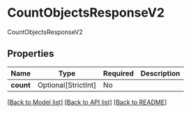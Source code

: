 # CountObjectsResponseV2

CountObjectsResponseV2

## Properties
| Name | Type | Required | Description |
| ------------ | ------------- | ------------- | ------------- |
**count** | Optional[StrictInt] | No |  |


[[Back to Model list]](../../../README.md#models-v1-link) [[Back to API list]](../../../README.md#apis-v1-link) [[Back to README]](../../../README.md)
